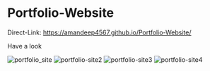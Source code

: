 # Portfolio-Website

Direct-Link: https://amandeep4567.github.io/Portfolio-Website/

Have a look

![portfolio_site](https://user-images.githubusercontent.com/90441055/186462471-cabdb53d-e60e-4868-b378-c10f49b46c60.png)
![portfolio-site2](https://user-images.githubusercontent.com/90441055/186462479-7548319b-8297-4e24-ab79-ee11d95931e4.png)
![portfolio-site3](https://user-images.githubusercontent.com/90441055/186462486-d3bf821f-93df-4429-8897-31cac64a360f.png)
![portfolio-site4](https://user-images.githubusercontent.com/90441055/186462490-22518e19-6414-4188-b3c5-218ae3877374.png)
